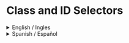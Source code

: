 # Class and ID Selectors

<details>
<summary>English / Ingles</summary>

## 💡 Instruction 
Knowing how to add class and ID attributes to HTML elements, as well as use their respective selectors, is invaluable. It's important to practice using them.

There are several elements in the HTML file provided, which you will have to add either class or ID attributes to, as noted in the outcome image below. You will then have to add rules in the CSS file provided using the correct selector syntax. Look over the outcome image carefully, and try to keep in mind which elements look similarly styled (classes), which ones may be completely unique from the rest (ID), and which ones have slight variations from others (multiple classes).

It isn't entirely important which class or ID values you use, as the focus here is on being able to add the attributes and use the correct selector syntax to style elements. For the colors in this exercise, try using a non-keyword value (RGB, HEX, or HSL). The properties you need to add to each element are:

* **All odd numbered elements**: a light red/pink background, and a list of fonts containing `Verdana` and `DejaVu Sans` with `sans-serif` as a fallback
* **The second element**: blue text and a font size of 36px
* **The third element**: in addition to the styles for all odd numbered elements, add a font size of 24px
* **The fourth element**: a light green background, a font size of 24px, and bold

Quick tip: in VS Code, you can change which format colors are displayed in RGB, HEX, or HSL by hovering over the color value in the CSS and clicking the top of the popup that appears!

> ### Note:
> Part of your task is to add a font to _some_ of these items. Your browser's font's might be different than the one displayed in the desired outcome image. As long as you confirm that the fonts _are_ being applied to the right lines any differences are okay for this exercise.

## Desired Outcome
![desired outcome](./desired-outcome.png)


### Self Check
- Do the odd numbered `p` elements share a class?
- Do the even numbered `div` elements have unique IDs?
- Does the Number 3 element have multiple classes?

</details>
<details>
<summary>Spanish / Español</summary>

## 💡 Instrucción
Saber cómo agregar atributos de clase e ID a los elementos HTML, así como usar sus respectivos selectores, es invaluable. Es importante practicar su uso. Hay varios elementos en el archivo HTML proporcionado, a los que tendrás que agregar atributos de clase o ID, como se indica en la imagen de resultado a continuación. Luego, deberás agregar reglas en el archivo CSS proporcionado utilizando la sintaxis de selector correcta. Observa la imagen de resultado con atención y trata de recordar qué elementos tienen un estilo similar (clases), cuáles pueden ser completamente únicos (ID) y cuáles tienen ligeras variaciones de otros (múltiples clases).

No es del todo importante qué valores de clase o ID uses, ya que el enfoque aquí está en poder agregar los atributos y usar la sintaxis de selector correcta para estilizar los elementos. Para los colores en este ejercicio, intenta usar un valor no basado en palabras clave (RGB, HEX o HSL). Las propiedades que necesitas agregar a cada elemento son:

* **Todos los elementos con números impares**: un fondo rojo/rosa claro, y una lista de fuentes que contenga `Verdana` y `DejaVu Sans` con `sans-serif` como respaldo.
* **El segundo elemento**: texto azul y un tamaño de fuente de 36px.
* **El tercer elemento**: además de los estilos para todos los elementos con números impares, agrega un tamaño de fuente de 24px.
* **El cuarto elemento**: un fondo verde claro, un tamaño de fuente de 24px y en negrita.

Consejo rápido: en VS Code, puedes cambiar el formato en que se muestran los colores a RGB, HEX o HSL al pasar el cursor sobre el valor del color en el CSS y hacer clic en la parte superior del popup que aparece.

> ### Nota:
> Parte de tu tarea es agregar una fuente a _algunos_ de estos elementos. Las fuentes de tu navegador pueden ser diferentes a las que se muestran en la imagen de resultado deseada. Siempre que confirmes que las fuentes _se están_ aplicando a las líneas correctas, cualquier diferencia está bien para este ejercicio.

## Resultado Deseado
![resultado deseado](./desired-outcome.png)

### Autoevaluación
- ¿Los elementos `p` con números impares comparten una clase?
- ¿Los elementos `div` con números
- ¿El elemento Número 3 tiene varias clases?

</details>